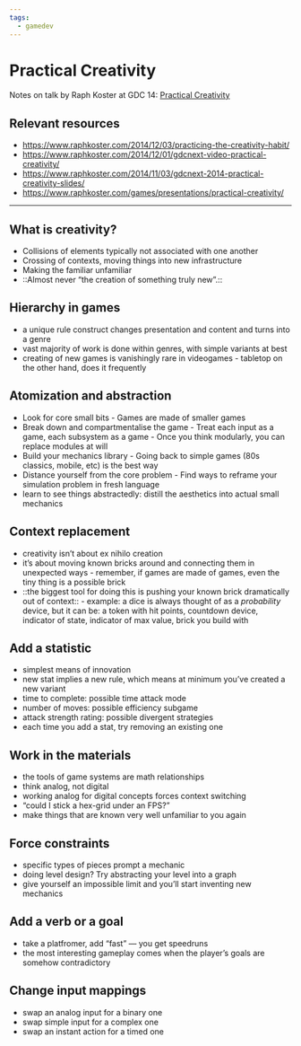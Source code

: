```yaml
---
tags:
  - gamedev
---
```


# Practical Creativity

Notes on talk by Raph Koster at GDC 14:
[Practical Creativity](https://www.youtube.com/watch?v=zyVTxGpEO30)

## Relevant resources

- https://www.raphkoster.com/2014/12/03/practicing-the-creativity-habit/
- https://www.raphkoster.com/2014/12/01/gdcnext-video-practical-creativity/
- https://www.raphkoster.com/2014/11/03/gdcnext-2014-practical-creativity-slides/
- https://www.raphkoster.com/games/presentations/practical-creativity/

---

## What is creativity?

- Collisions of elements typically not associated with one another
- Crossing of contexts, moving things into new infrastructure
- Making the familiar unfamiliar
- ::Almost never “the creation of something truly new”.::

## Hierarchy in games

- a unique rule construct changes presentation and content and turns into a
  genre
- vast majority of work is done within genres, with simple variants at best
- creating of new games is vanishingly rare in videogames - tabletop on the
  other hand, does it frequently

## Atomization and abstraction

- Look for core small bits - Games are made of smaller games
- Break down and compartmentalise the game - Treat each input as a game, each
  subsystem as a game - Once you think modularly, you can replace modules at
  will
- Build your mechanics library - Going back to simple games (80s classics,
  mobile, etc) is the best way
- Distance yourself from the core problem - Find ways to reframe your simulation
  problem in fresh language
- learn to see things abstractedly: distill the aesthetics into actual small
  mechanics

## Context replacement

- creativity isn’t about ex nihilo creation
- it’s about moving known bricks around and connecting them in unexpected ways -
  remember, if games are made of games, even the tiny thing is a possible brick
- ::the biggest tool for doing this is pushing your known brick dramatically out
  of context:: - example: a dice is always thought of as a _probability_ device,
  but it can be: a token with hit points, countdown device, indicator of state,
  indicator of max value, brick you build with

## Add a statistic

- simplest means of innovation
- new stat implies a new rule, which means at minimum you’ve created a new
  variant
- time to complete: possible time attack mode
- number of moves: possible efficiency subgame
- attack strength rating: possible divergent strategies
- each time you add a stat, try removing an existing one

## Work in the materials

- the tools of game systems are math relationships
- think analog, not digital
- working analog for digital concepts forces context switching
- “could I stick a hex-grid under an FPS?”
- make things that are known very well unfamiliar to you again

## Force constraints

- specific types of pieces prompt a mechanic
- doing level design? Try abstracting your level into a graph
- give yourself an impossible limit and you’ll start inventing new mechanics

## Add a verb or a goal

- take a platfromer, add “fast” — you get speedruns
- the most interesting gameplay comes when the player’s goals are somehow
  contradictory

## Change input mappings

- swap an analog input for a binary one
- swap simple input for a complex one
- swap an instant action for a timed one
